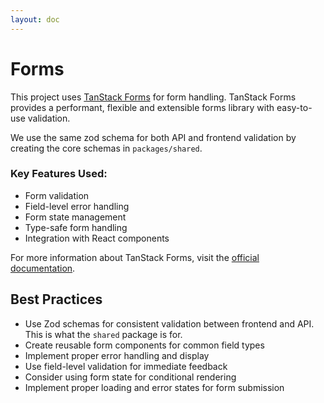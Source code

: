 ```yaml
---
layout: doc
---
```


# Forms

This project uses [TanStack Forms](https://tanstack.com/form/latest) for form handling. TanStack Forms provides a performant, flexible and extensible forms library with easy-to-use validation.

We use the same zod schema for both API and frontend validation by creating the core schemas in `packages/shared`. 

### Key Features Used:
- Form validation
- Field-level error handling
- Form state management
- Type-safe form handling
- Integration with React components

For more information about TanStack Forms, visit the [official documentation](https://tanstack.com/form/latest).

## Best Practices

- Use Zod schemas for consistent validation between frontend and API. This is what the `shared` package is for.
- Create reusable form components for common field types
- Implement proper error handling and display
- Use field-level validation for immediate feedback
- Consider using form state for conditional rendering
- Implement proper loading and error states for form submission
